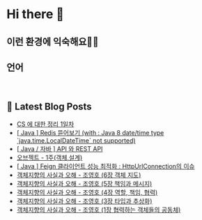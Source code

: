 # Hi there 👋

## 이런 환경에 익숙해요✍🏼

## 언어

<p>
  <img alt="" src= "https://img.shields.io/badge/JavaScript-F7DF1E?style=flat-square&logo=JavaScript&logoColor=white"/> 
  <img alt="" src= "https://img.shields.io/badge/TypeScript-black?logo=typescript&logoColor=blue"/>
</p>

## 📕 Latest Blog Posts

<ul><li><a href='https://moori-ch.tistory.com/entry/CS-%EC%97%90-%EB%8C%80%ED%95%9C-%EC%A0%95%EB%A6%AC-1%EC%9D%BC%EC%B0%A8' target='_blank'>CS 에 대한 정리 1일차</a></li><li><a href='https://moori-ch.tistory.com/entry/Java-Redis-%EB%9C%AF%EC%96%B4%EB%B3%B4%EA%B8%B0-with-Java-8-datetime-type-javatimeLocalDateTime-not-supported' target='_blank'>[ Java ] Redis 뜯어보기 (with : Java 8 date/time type `java.time.LocalDateTime` not supported)</a></li><li><a href='https://moori-ch.tistory.com/entry/Java-%EC%9E%90%EB%B0%94-API-%EC%99%80-REST-API' target='_blank'>[ Java / 자바 ] API 와 REST API</a></li><li><a href='https://moori-ch.tistory.com/entry/%EC%98%A4%EB%B8%8C%EC%A0%9D%ED%8A%B8-1%EC%A3%BC%EA%B0%9D%EC%B2%B4%EC%84%A4%EA%B3%84' target='_blank'>오브젝트 - 1주(객체,설계)</a></li><li><a href='https://moori-ch.tistory.com/entry/Java-Feign-%ED%81%B4%EB%9D%BC%EC%9D%B4%EC%96%B8%ED%8A%B8-%EC%84%B1%EB%8A%A5-%EC%B5%9C%EC%A0%81%ED%99%94-HttpUrlConnection-%EB%8F%99%EC%8B%9C%EC%84%B1-%EB%AC%B8%EC%A0%9C-%ED%95%B4%EA%B2%B0' target='_blank'>[ Java ] Feign 클라이언트 성능 최적화 : HttpUrlConnection의 이슈</a></li><li><a href='https://moori-ch.tistory.com/entry/%EA%B0%9D%EC%B2%B4%EC%A7%80%ED%96%A5%EC%9D%98-%EC%82%AC%EC%8B%A4%EA%B3%BC-%EC%98%A4%ED%95%B4-%EC%A1%B0%EC%98%81%ED%98%B8-6%EC%9E%A5-%EA%B0%9D%EC%B2%B4-%EC%A7%80%EB%8F%84' target='_blank'>객체지향의 사실과 오해 - 조영호 (6장 객체 지도)</a></li><li><a href='https://moori-ch.tistory.com/entry/%EA%B0%9D%EC%B2%B4%EC%A7%80%ED%96%A5%EC%9D%98-%EC%82%AC%EC%8B%A4%EA%B3%BC-%EC%98%A4%ED%95%B4-%EC%A1%B0%EC%98%81%ED%98%B8-5%EC%9E%A5-%EC%B1%85%EC%9E%84%EA%B3%BC-%EB%A9%94%EC%8B%9C%EC%A7%80' target='_blank'>객체지향의 사실과 오해 - 조영호 (5장 책임과 메시지)</a></li><li><a href='https://moori-ch.tistory.com/entry/%EA%B0%9D%EC%B2%B4%EC%A7%80%ED%96%A5%EC%9D%98-%EC%82%AC%EC%8B%A4%EA%B3%BC-%EC%98%A4%ED%95%B4-%EC%A1%B0%EC%98%81%ED%98%B8-4%EC%9E%A5' target='_blank'>객체지향의 사실과 오해 - 조영호 (4장 역할, 책임, 협력)</a></li><li><a href='https://moori-ch.tistory.com/entry/%EA%B0%9D%EC%B2%B4%EC%A7%80%ED%96%A5%EC%9D%98-%EC%82%AC%EC%8B%A4%EA%B3%BC-%EC%98%A4%ED%95%B4-%EC%A1%B0%EC%98%81%ED%98%B8-34%EC%9E%A5' target='_blank'>객체지향의 사실과 오해 - 조영호 (3장 타입과 추상화)</a></li><li><a href='https://moori-ch.tistory.com/entry/%EA%B0%9D%EC%B2%B4%EC%A7%80%ED%96%A5%EC%9D%98-%EC%82%AC%EC%8B%A4%EA%B3%BC-%EC%98%A4%ED%95%B4-%EC%A1%B0%EC%98%81%ED%98%B8' target='_blank'>객체지향의 사실과 오해 - 조영호 (1장 협력하는 객체들의 공동체)</a></li></ul>